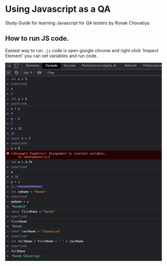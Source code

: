 # Using Javascript as a QA 
Study Guide for learning Javascript for QA testers by Ronak Chovatiya 


## How to run JS code. 

Easiest way to run `.js` code is open google chrome and right click 'Inspect Element' you can set variables and run code. 

![Try this](imgs/variables.png)
